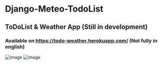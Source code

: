 # Django-Meteo-TodoList
## ToDoList &amp; Weather App (Still in development)
### Available on https://todo-weather.herokuapp.com/ (Not fully in english)

![image](https://user-images.githubusercontent.com/34392955/130823670-282cdcb8-ca55-4795-b530-65745b968ccb.png)
![image](https://user-images.githubusercontent.com/34392955/130824186-8eccaec1-0b9e-431e-acd6-bfdbf88b36a1.png)
